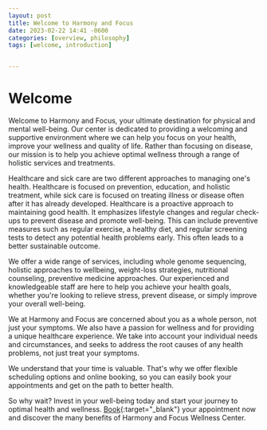 ```yaml
---
layout: post
title: Welcome to Harmony and Focus
date: 2023-02-22 14:41 -0600
categories: [overview, philosophy]
tags: [welcome, introduction]


---
```


# Welcome



Welcome to Harmony and Focus, your ultimate destination for physical and mental well-being. Our center is dedicated to providing a welcoming and supportive environment where we can help you focus on your health, improve your wellness and quality of life. Rather than focusing on disease, our mission is to help you achieve optimal wellness through a range of holistic services and treatments.

Healthcare and sick care are two different approaches to managing one's health. Healthcare is focused on prevention, education, and holistic treatment, while sick care is focused on treating illness or disease often after it has already developed. Healthcare is a proactive approach to maintaining good health. It emphasizes lifestyle changes and regular check-ups to prevent disease and promote well-being. This can include preventive measures such as regular exercise, a healthy diet, and regular screening tests to detect any potential health problems early. This often leads to a better sustainable outcome.

We offer a wide range of services, including whole genome sequencing, holistic approaches to wellbeing, weight-loss strategies, nutritional counseling, preventive medicine approaches. Our experienced and knowledgeable staff are here to help you achieve your health goals, whether you're looking to relieve stress, prevent disease, or simply improve your overall well-being.

We at Harmony and Focus are concerned about you as a whole person, not just your symptoms. We also have a passion for wellness and for providing a unique healthcare experience. We take into account your individual needs and circumstances, and seeks to address the root causes of any health problems, not just treat your symptoms.

We understand that your time is valuable. That's why we offer flexible scheduling options and online booking, so you can easily book your appointments and get on the path to better health.




So why wait? Invest in your well-being today and start your journey to optimal health and wellness. [Book](https://squareup.com/appointments/book/acq5miwwohs0c2/D6Z4V4D70S7S4/start){:target="_blank"} your appointment now and discover the many benefits of Harmony and Focus Wellness Center.
